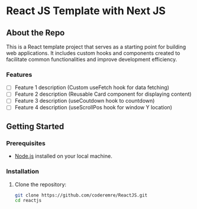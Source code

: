 # React JS Template with Next JS

## About the Repo

This is a React template project that serves as a starting point for building web applications. It includes custom hooks and components created to facilitate common functionalities and improve development efficiency.

### Features

- [ ] Feature 1 description (Custom useFetch hook for data fetching)
- [ ] Feature 2 description (Reusable Card component for displaying content)
- [ ] Feature 3 description (useCoutdown hook to countdown)
- [ ] Feature 4 description (useScrollPos hook for window Y location)

## Getting Started

### Prerequisites

- [Node.js](https://nodejs.org/) installed on your local machine.

### Installation

1. Clone the repository:
   ```bash
   git clone https://github.com/coderemre/ReactJS.git
   cd reactjs
   ```
